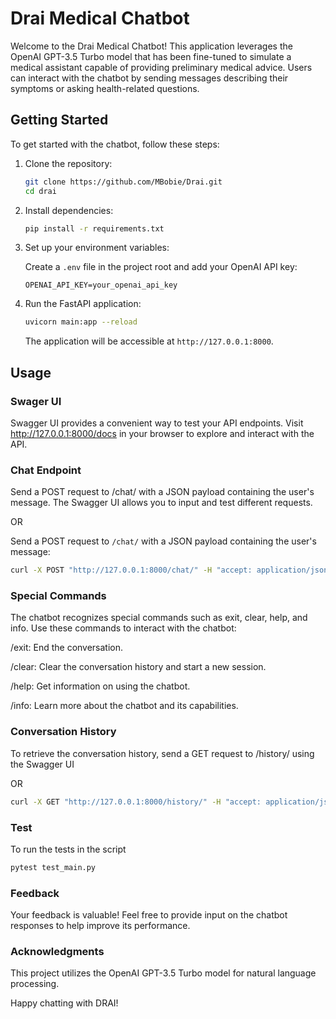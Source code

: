 # Drai Medical Chatbot

Welcome to the Drai Medical Chatbot! This application leverages the OpenAI GPT-3.5 Turbo model that has been fine-tuned to simulate a medical assistant capable of providing preliminary medical advice. Users can interact with the chatbot by sending messages describing their symptoms or asking health-related questions.

## Getting Started

To get started with the chatbot, follow these steps:

1. Clone the repository:

    ```bash
    git clone https://github.com/MBobie/Drai.git
    cd drai
    ```

2. Install dependencies:

    ```bash
    pip install -r requirements.txt
    ```

3. Set up your environment variables:

    Create a `.env` file in the project root and add your OpenAI API key:

    ```
    OPENAI_API_KEY=your_openai_api_key
    ```

4. Run the FastAPI application:

    ```bash
    uvicorn main:app --reload
    ```

    The application will be accessible at `http://127.0.0.1:8000`.


## Usage

### Swager UI

Swagger UI provides a convenient way to test your API endpoints. Visit http://127.0.0.1:8000/docs in your browser to explore and interact with the API.

### Chat Endpoint

Send a POST request to /chat/ with a JSON payload containing the user's message. The Swagger UI allows you to input and test different requests.

OR

Send a POST request to `/chat/` with a JSON payload containing the user's message:

```bash
curl -X POST "http://127.0.0.1:8000/chat/" -H "accept: application/json" -H "Content-Type: application/json" -d '{"message": "I have a headache"}'
```
### Special Commands

The chatbot recognizes special commands such as exit, clear, help, and info. Use these commands to interact with the chatbot:

/exit: End the conversation.

/clear: Clear the conversation history and start a new session.

/help: Get information on using the chatbot.

/info: Learn more about the chatbot and its capabilities.

### Conversation History

To retrieve the conversation history, send a GET request to /history/ using the Swagger UI 

OR

```bash
curl -X GET "http://127.0.0.1:8000/history/" -H "accept: application/json"
```

### Test

To run the tests in the script

```bash
pytest test_main.py
```
### Feedback

Your feedback is valuable! Feel free to provide input on the chatbot responses to help improve its performance.

### Acknowledgments

This project utilizes the OpenAI GPT-3.5 Turbo model for natural language processing.

Happy chatting with DRAI!




